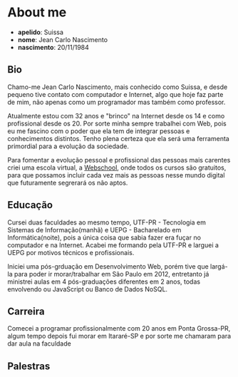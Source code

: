 # About me

- **apelido**: Suissa
- **nome**: Jean Carlo Nascimento
- **nascimento**: 20/11/1984

## Bio


Chamo-me Jean Carlo Nascimento, mais conhecido como Suissa, e desde pequeno tive contato com computador e Internet, algo que hoje faz parte de mim, não apenas como um programador mas também como professor.

Atualmente estou com 32 anos e "brinco" na Internet desde os 14 e como profissional desde os 20. Por sorte minha sempre trabalhei com Web, pois eu me fascino com o poder que ela tem de integrar pessoas e conhecimentos distintos. Tenho plena certeza que ela será uma ferramenta primordial para a evolução da sociedade.

Para fomentar a evolução pessoal e profissional das pessoas mais carentes criei uma escola virtual, a [Webschool](http://webschool.io/), onde todos os cursos são gratuitos, para que possamos incluir cada vez mais as pessoas nesse mundo digital que futuramente segrerará os não aptos.

## Educação

Cursei duas faculdades ao mesmo tempo, UTF-PR - Tecnologia em Sistemas de Informação(manhã) e UEPG - Bacharelado em Informática(noite), pois a única coisa que sabia fazer era fuçar no computador e na Internet. Acabei me formando pela UTF-PR e larguei a UEPG por motivos técnicos e profissionais.

Iniciei uma pós-grduação em Desenvolvimento Web, porém tive que largá-la para poder ir morar/trabalhar em São Paulo em 2012, entretanto já ministrei aulas em 4 pós-graduações diferentes em 2 anos, todas envolvendo ou JavaScript ou Banco de Dados NoSQL.

## Carreira

Comecei a programar profissionalmente com 20 anos em Ponta Grossa-PR, algum tempo depois fui morar em Itararé-SP e por sorte me chamaram para dar aula na faculdade

## Palestras
